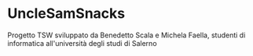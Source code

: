 # UncleSamSnacks
Progetto TSW sviluppato da Benedetto Scala e Michela Faella, studenti di informatica all'università degli studi di Salerno
